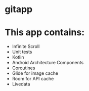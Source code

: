 # gitapp
# This app contains:
 - Infinite Scroll
 - Unit tests
 - Kotlin
 - Android Architecture Components 
 - Coroutines
 - Glide for image cache
 - Room for API cache
 - Livedata
